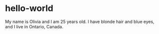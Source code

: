 # hello-world
My name is Olivia and I am 25 years old. I have blonde hair and blue eyes, and I live in Ontario, Canada.
